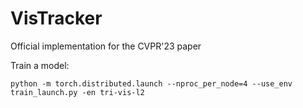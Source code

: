 # VisTracker
Official implementation for the CVPR'23 paper 

Train a model:
```
python -m torch.distributed.launch --nproc_per_node=4 --use_env train_launch.py -en tri-vis-l2
```

